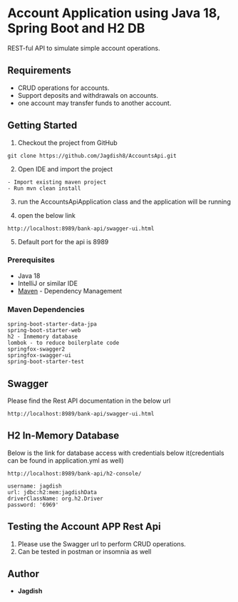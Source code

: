 # Account Application using Java 18, Spring Boot and H2 DB

REST-ful API to simulate simple account operations.

## Requirements

*	CRUD operations for accounts.
*	Support deposits and withdrawals on accounts.
*	one account may transfer funds to another account.

## Getting Started

1. Checkout the project from GitHub

```
git clone https://github.com/Jagdish8/AccountsApi.git
```

2. Open IDE and import the project

```
- Import existing maven project
- Run mvn clean install
```

3. run the AccountsApiApplication class and the application will be running

4. open the below link
```
http://localhost:8989/bank-api/swagger-ui.html
```

5. Default port for the api is 8989


### Prerequisites

* Java 18
* IntelliJ or similar IDE
* [Maven](https://maven.apache.org/) - Dependency Management

### Maven Dependencies

```
spring-boot-starter-data-jpa
spring-boot-starter-web
h2 - Inmemory database
lombok - to reduce boilerplate code
springfox-swagger2
springfox-swagger-ui
spring-boot-starter-test
```

## Swagger

Please find the Rest API documentation in the below url

```
http://localhost:8989/bank-api/swagger-ui.html
```

## H2 In-Memory Database

Below is the link for database access with credentials below it(credentials can be found in application.yml as well)
```
http://localhost:8989/bank-api/h2-console/

username: jagdish
url: jdbc:h2:mem:jagdishData
driverClassName: org.h2.Driver
password: '6969'
```


## Testing the Account APP Rest Api

1. Please use the Swagger url to perform CRUD operations.
2. Can be tested in postman or insomnia as well

## Author

* **Jagdish**

